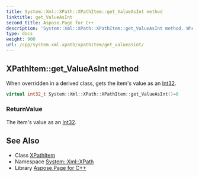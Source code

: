 ```yaml
---
title: System::Xml::XPath::XPathItem::get_ValueAsInt method
linktitle: get_ValueAsInt
second_title: Aspose.Page for C++
description: 'System::Xml::XPath::XPathItem::get_ValueAsInt method. When overridden in a derived class, gets the item''s value as an Int32 in C++.'
type: docs
weight: 900
url: /cpp/system.xml.xpath/xpathitem/get_valueasint/
---
```

## XPathItem::get_ValueAsInt method


When overridden in a derived class, gets the item's value as an [Int32](../../../system/int32/).

```cpp
virtual int32_t System::Xml::XPath::XPathItem::get_ValueAsInt()=0
```


### ReturnValue

The item's value as an [Int32](../../../system/int32/).

## See Also

* Class [XPathItem](../)
* Namespace [System::Xml::XPath](../../)
* Library [Aspose.Page for C++](../../../)
